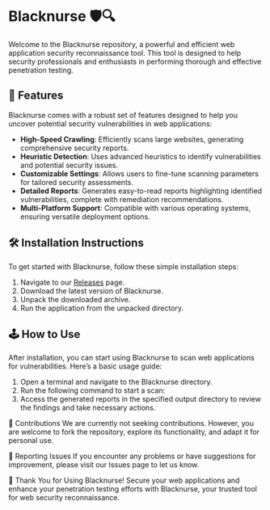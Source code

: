 # Blacknurse 🛡️🔍

Welcome to the Blacknurse repository, a powerful and efficient web application security reconnaissance tool. This tool is designed to help security professionals and enthusiasts in performing thorough and effective penetration testing.

## 🚀 Features

Blacknurse comes with a robust set of features designed to help you uncover potential security vulnerabilities in web applications:

- **High-Speed Crawling**: Efficiently scans large websites, generating comprehensive security reports.
- **Heuristic Detection**: Uses advanced heuristics to identify vulnerabilities and potential security issues.
- **Customizable Settings**: Allows users to fine-tune scanning parameters for tailored security assessments.
- **Detailed Reports**: Generates easy-to-read reports highlighting identified vulnerabilities, complete with remediation recommendations.
- **Multi-Platform Support**: Compatible with various operating systems, ensuring versatile deployment options.

## 🛠️ Installation Instructions

To get started with Blacknurse, follow these simple installation steps:

1. Navigate to our [Releases](../../releases) page.
2. Download the latest version of Blacknurse.
3. Unpack the downloaded archive.
4. Run the application from the unpacked directory.

## 🕹️ How to Use

After installation, you can start using Blacknurse to scan web applications for vulnerabilities. Here’s a basic usage guide:

1. Open a terminal and navigate to the Blacknurse directory.
2. Run the following command to start a scan:
3. Access the generated reports in the specified output directory to review the findings and take necessary actions.

🛑 Contributions
We are currently not seeking contributions. However, you are welcome to fork the repository, explore its functionality, and adapt it for personal use.

🐞 Reporting Issues
If you encounter any problems or have suggestions for improvement, please visit our Issues page to let us know.

🌟 Thank You for Using Blacknurse!
Secure your web applications and enhance your penetration testing efforts with Blacknurse, your trusted tool for web security reconnaissance.
